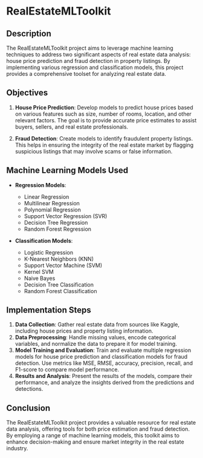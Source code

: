 # RealEstateMLToolkit

## Description

The RealEstateMLToolkit project aims to leverage machine learning techniques to address two significant aspects of real estate data analysis: house price prediction and fraud detection in property listings. By implementing various regression and classification models, this project provides a comprehensive toolset for analyzing real estate data.

## Objectives
1. **House Price Prediction**: Develop models to predict house prices based on various features such as size, number of rooms, location, and other relevant factors. The goal is to provide accurate price estimates to assist buyers, sellers, and real estate professionals.

2. **Fraud Detection**: Create models to identify fraudulent property listings. This helps in ensuring the integrity of the real estate market by flagging suspicious listings that may involve scams or false information.

## Machine Learning Models Used
- **Regression Models**:
  - Linear Regression
  - Multilinear Regression
  - Polynomial Regression
  - Support Vector Regression (SVR)
  - Decision Tree Regression
  - Random Forest Regression

- **Classification Models**:
  - Logistic Regression
  - K-Nearest Neighbors (KNN)
  - Support Vector Machine (SVM)
  - Kernel SVM
  - Naive Bayes
  - Decision Tree Classification
  - Random Forest Classification

## Implementation Steps
1. **Data Collection**: Gather real estate data from sources like Kaggle, including house prices and property listing information.
2. **Data Preprocessing**: Handle missing values, encode categorical variables, and normalize the data to prepare it for model training.
3. **Model Training and Evaluation**: Train and evaluate multiple regression models for house price prediction and classification models for fraud detection. Use metrics like MSE, RMSE, accuracy, precision, recall, and F1-score to compare model performance.
4. **Results and Analysis**: Present the results of the models, compare their performance, and analyze the insights derived from the predictions and detections.

## Conclusion
The RealEstateMLToolkit project provides a valuable resource for real estate data analysis, offering tools for both price estimation and fraud detection. By employing a range of machine learning models, this toolkit aims to enhance decision-making and ensure market integrity in the real estate industry.
